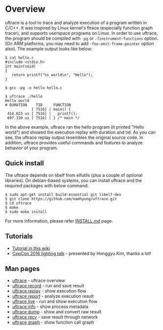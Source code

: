 # Overview

uftrace is a tool to trace and analyze execution of a program written in C/C++.  It was inspired by Linux kernel's ftrace (especially function graph tracer), and supports userspace programs on Linux.  In order to use uftrace, the program should be compiled with `-pg` or `-finstrument-functions` option.  (On ARM platforms, you may need to add `-fno-omit-frame-pointer` option also).  The example output looks like below:

    $ cat hello.c
    #include <stdio.h>
    int main(void)
    {
       return printf("%s world\n", "Hello");
    }
    
    $ gcc -pg -o hello hello.c
    
    $ uftrace ./hello
    Hello world
    # DURATION    TID     FUNCTION
                [ 7516] | main() {
     414.023 us [ 7516] |   printf();
     697.310 us [ 7516] | } /* main */

In the above example, uftrace ran the hello program (it printed "Hello world") and showed the execution replay with duration and tid.  As you can see, the uftrace replay output resembles the original source code.  In addition, uftrace provides useful commands and features to analyze behavior of your program.

## Quick install
The uftrace depends on libelf from elfutils (plus a couple of optional libraries).  On debian-based systems, you can install uftrace and the required packages with below command:

    $ sudo apt-get install build-essential git libelf-dev
    $ git clone https://github.com/namhyung/uftrace.git
    $ cd uftrace
    $ make
    $ sudo make install

For more information, please refer [INSTALL.md](https://github.com/namhyung/uftrace/blob/master/INSTALL.md) page.

## Tutorials
* [Tutorial in this wiki](Tutorial)
* [CppCon 2016 lighting talk](https://github.com/CppCon/CppCon2016/blob/master/Lightning%20Talks%20and%20Lunch%20Sessions/uftrace%20-%20A%20function%20graph%20tracer%20C%20C%2B%2B%20userspace%20programs/uftrace%20-%20A%20function%20graph%20tracer%20C%20C%2B%2B%20userspace%20programs%20-%20Namhyung%20Kim%20and%20Honggyu%20Kim%20-%20CppCon%202016.pdf) - presented by Honggyu Kim, thanks a lot!

## Man pages
* [uftrace](https://github.com/namhyung/uftrace/blob/master/doc/uftrace.md) - uftrace overview
* [uftrace record](https://github.com/namhyung/uftrace/blob/master/doc/uftrace-record.md) - run and save result
* [uftrace replay](https://github.com/namhyung/uftrace/blob/master/doc/uftrace-replay.md) - show execution flow
* [uftrace report](https://github.com/namhyung/uftrace/blob/master/doc/uftrace-report.md) - analyze execution result
* [uftrace live](https://github.com/namhyung/uftrace/blob/master/doc/uftrace-live.md) - run and show execution flow
* [uftrace info](https://github.com/namhyung/uftrace/blob/master/doc/uftrace-info.md) - show process metadata
* [uftrace dump](https://github.com/namhyung/uftrace/blob/master/doc/uftrace-dump.md) - show and convert raw result
* [uftrace recv](https://github.com/namhyung/uftrace/blob/master/doc/uftrace-recv.md) - save result through network
* [uftrace graph](https://github.com/namhyung/uftrace/blob/master/doc/uftrace-graph.md) - show function call graph
